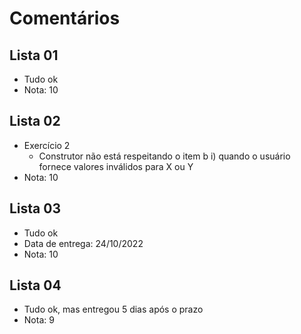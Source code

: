 # Comentários

## Lista 01

- Tudo ok
- Nota: 10


## Lista 02

- Exercício 2
  - Construtor não está respeitando o item b i) quando o usuário fornece valores inválidos para X ou Y
- Nota: 10


## Lista 03

- Tudo ok
- Data de entrega: 24/10/2022
- Nota: 10

## Lista 04

- Tudo ok, mas entregou 5 dias após o prazo
- Nota: 9
  
